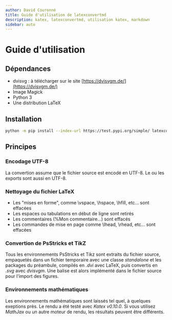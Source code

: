 ```yaml
---
author: David Couronné
title: Guide d'utilisation de latexconvertmd
description: katex, latexconvertmd, utilisation katex, markdown
sidebar: auto
---
```


# Guide d'utilisation

## Dépendances

+ dvisvg : à télécharger sur le site [https://dvisvgm.de/](https://dvisvgm.de/)
+ Image Magick
+ Python 3
+ Une distribution LaTeX


## Installation
```bash
python -m pip install --index-url https://test.pypi.org/simple/ latexconvertmd --upgrade
```

## Principes

### Encodage UTF-8

La convertion assume que le fichier source est encodé en UTF-8. Le ou les exports sont aussi en UTF-8.

### Nettoyage du fichier LaTeX

+ Les "mises en forme", comme \vspace, \hspace, \hfill, etc... sont effacées
+ Les espaces ou tabulations en début de ligne sont retirés
+ Les commentaires (%Mon commentaire...) sont effacés
+ Les commandes de mise en page comme \lhead, \rhead, etc... sont effacées

### Convertion de PsStricks et TikZ

Tous les environnements PsStricks et Tikz sont extraits du fichier source, empaquetés dans un fichier temporaire avec une classe _standalone_ et les packages du préambule, compilés en _.dvi_ avec LaTeX, puis convertis en _.svg_ avec _dvisvgm_. Une balise est alors implémenté dans le fichier source pour l'import des figures.

### Environnements mathématiques

Les environnements mathématiques sont laissés tel quel, à quelques exeptions près. Le rendu a été testé avec _Katex v0.10.0_. Si vous utilisez _MathJax_ ou un autre moteur de rendu, les résultats peuvent être différents.
